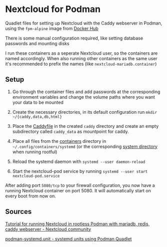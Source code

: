 # Nextcloud for Podman

Quadlet files for setting up Nextcloud with the Caddy webserver in Podman, using the `fpm-alpine` image from [Docker Hub](https://hub.docker.com/_/nextcloud/)

There is some manual configuration required, like setting database passwords and mounting disks

I run these containers as a seperate Nextcloud user, so the containers are named accordingly. When also running other containers as the same user it's recommended to prefix the names (like `nextcloud-mariadb.container`)

## Setup

1. Go through the container files and add passwords at the corresponding environment variables and change the volume paths where you want your data to be mounted

2. Create the necessary directories, in its default configuration run `mkdir ~/{caddy,data,db,html}`

3. Place the [Caddyfile](./caddy/Caddyfile) in the created `caddy` directory and create an empty subdirectory called `caddy_data` as mountpoint for caddy.

4. Place all files from the [containers](./containers) directory in `~/.config/containers/systemd` (or the corresponding [system directory](https://docs.podman.io/en/latest/markdown/podman-systemd.unit.5.html#podman-rootful-unit-search-path) when running rootful)

5. Reload the systemd daemon with `systemd --user daemon-reload`

6. Start the nextcloud-pod service by running `systemd --user start nextcloud-pod.service`

After adding port `5080/tcp` to your firewall configuration, you now have a running Nextcloud container on port 5080. It will automatically start on every boot from now on.

## Sources

[Tutorial for running Nextcloud in rootless Podman with mariadb, redis, caddy webserver - Nextcloud community](https://help.nextcloud.com/t/tutorial-for-running-nextcloud-in-rootless-podman-with-mariadb-redis-caddy-webserver-all-behind-a-caddy-reverse-proxy/159216)

[podman-systemd.unit - systemd units using Podman Quadlet](https://docs.podman.io/en/latest/markdown/podman-systemd.unit.5.html#podman-rootful-unit-search-path)
